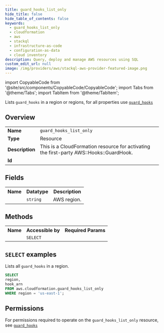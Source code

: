 ```yaml
---
title: guard_hooks_list_only
hide_title: false
hide_table_of_contents: false
keywords:
  - guard_hooks_list_only
  - cloudformation
  - aws
  - stackql
  - infrastructure-as-code
  - configuration-as-data
  - cloud inventory
description: Query, deploy and manage AWS resources using SQL
custom_edit_url: null
image: /img/providers/aws/stackql-aws-provider-featured-image.png
---
```


import CopyableCode from '@site/src/components/CopyableCode/CopyableCode';
import Tabs from '@theme/Tabs';
import TabItem from '@theme/TabItem';

Lists <code>guard_hooks</code> in a region or regions, for all properties use <a href="/providers/aws/serviceName/guard_hooks/"><code>guard_hooks</code></a>

## Overview
<table><tbody>
<tr><td><b>Name</b></td><td><code>guard_hooks_list_only</code></td></tr>
<tr><td><b>Type</b></td><td>Resource</td></tr>
<tr><td><b>Description</b></td><td>This is a CloudFormation resource for activating the first-party AWS::Hooks::GuardHook.</td></tr>
<tr><td><b>Id</b></td><td><CopyableCode code="aws.cloudformation.guard_hooks_list_only" /></td></tr>
</tbody></table>

## Fields
<table><tbody><tr><th>Name</th><th>Datatype</th><th>Description</th></tr><tr><td><CopyableCode code="region" /></td><td><code>string</code></td><td>AWS region.</td></tr>
</tbody></table>

## Methods

<table><tbody>
  <tr>
    <th>Name</th>
    <th>Accessible by</th>
    <th>Required Params</th>
  </tr>
  <tr>
    <td><CopyableCode code="list_resources" /></td>
    <td><code>SELECT</code></td>
    <td><CopyableCode code="region" /></td>
  </tr>
</tbody></table>

## `SELECT` examples
Lists all <code>guard_hooks</code> in a region.
```sql
SELECT
region,
hook_arn
FROM aws.cloudformation.guard_hooks_list_only
WHERE region = 'us-east-1';
```


## Permissions

For permissions required to operate on the <code>guard_hooks_list_only</code> resource, see <a href="/providers/aws/cloudformation/guard_hooks/#permissions"><code>guard_hooks</code></a>

